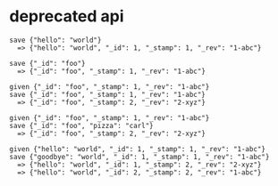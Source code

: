 # deprecated api

    save {"hello": "world"}
      => {"hello": "world", "_id": 1, "_stamp": 1, "_rev": "1-abc"}

    save {"_id": "foo"}
      => {"_id": "foo", "_stamp": 1, "_rev": "1-abc"}

    given {"_id": "foo", "_stamp": 1, "_rev": "1-abc"}
    save {"_id": "foo", "_stamp": 1, "_rev": "1-abc"}
      => {"_id": "foo", "_stamp": 2, "_rev": "2-xyz"}

    given {"_id": "foo", "_stamp": 1, "_rev": "1-abc"}
    save {"_id": "foo", "pizza": "carl"}
      => {"_id": "foo", "_stamp": 2, "_rev": "2-xyz"}

    given {"hello": "world", "_id": 1, "_stamp": 1, "_rev": "1-abc"}
    save {"goodbye": "world", "_id": 1, "_stamp": 1, "_rev": "1-abc"}
      => {"hello": "world", "_id": 1, "_stamp": 2, "_rev": "2-xyz"}
      => {"hello": "world", "_id": 2, "_stamp": 2, "_rev": "1-abc"}
